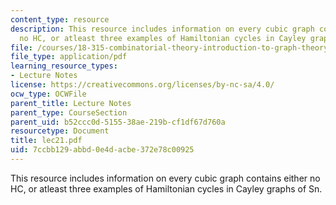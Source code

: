 ```yaml
---
content_type: resource
description: This resource includes information on every cubic graph contains either
  no HC, or atleast three examples of Hamiltonian cycles in Cayley graphs of Sn.
file: /courses/18-315-combinatorial-theory-introduction-to-graph-theory-extremal-and-enumerative-combinatorics-spring-2005/7ccbb129abbd0e4dacbe372e78c00925_lec21.pdf
file_type: application/pdf
learning_resource_types:
- Lecture Notes
license: https://creativecommons.org/licenses/by-nc-sa/4.0/
ocw_type: OCWFile
parent_title: Lecture Notes
parent_type: CourseSection
parent_uid: b52ccc0d-5155-38ae-219b-cf1df67d760a
resourcetype: Document
title: lec21.pdf
uid: 7ccbb129-abbd-0e4d-acbe-372e78c00925
---
```

This resource includes information on every cubic graph contains either no HC, or atleast three examples of Hamiltonian cycles in Cayley graphs of Sn.